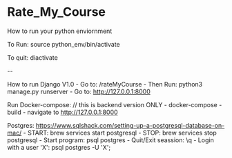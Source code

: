 # Rate_My_Course

How to run your python enviornment

To Run:
	source python_env/bin/activate

To quit:
	diactivate

-- 

How to run Django V1.0
	- Go to: /rateMyCourse
	- Then Run: python3 manage.py runserver
	- Go to: http://127.0.0.1:8000



Run Docker-compose: // this is backend version ONLY
	- docker-compose -build
	- navigate to http://127.0.0.1:8000


Postgres: https://www.sqlshack.com/setting-up-a-postgresql-database-on-mac/
	- START: 
		brew services start postgresql
	- STOP: 
		brew services stop postgresql
	- Start program:
		psql postgres
	- Quit/Exit seassion:
		\q
	- Login with a user 'X':
		psql postgres -U 'X';